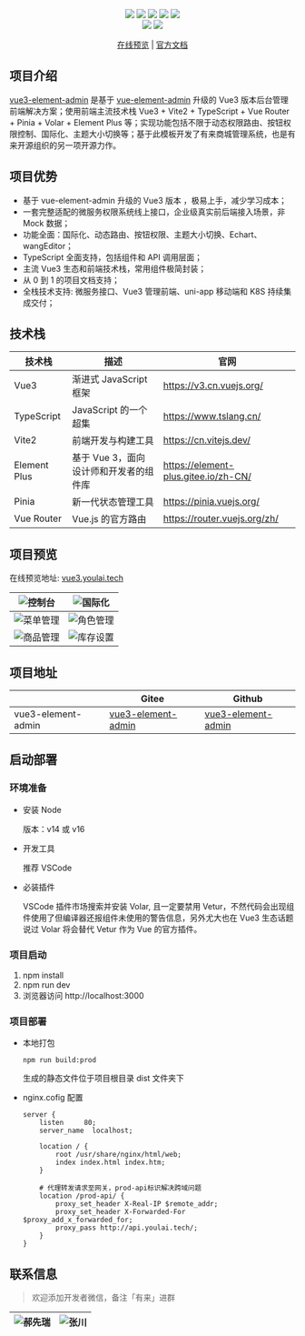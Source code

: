 <p align="center">
    <img src="https://img.shields.io/badge/Vue-3.2.25-brightgreen.svg"/>
    <img src="https://img.shields.io/badge/Vite-2.9.7-green.svg"/>
    <img src="https://img.shields.io/badge/Element Plus-2.1.8-blue.svg"/>
    <a src="https://github.com/hxrui" target="_blank">
        <img src="https://img.shields.io/github/stars/youlaitech/youlai-mall.svg?style=social&label=Stars"/>
    </a>
    <a href="https://gitee.com/youlaitech/youlai-mall" target="_blank">
        <img src="https://gitee.com/youlaiorg/vue3-element-admin/badge/star.svg"/>
    </a> 
    <br/>
    <img src="https://img.shields.io/badge/license-MIT-green.svg"/>
    <a href="https://gitee.com/youlaiorg" target="_blank">
        <img src="https://img.shields.io/badge/Author-有来开源组织-orange.svg"/>
    </a>
</p>
<p align="center">
<a target="_blank" href="http://vue3.youlai.tech">在线预览</a> |  <a target="_blank" href="https://www.youlai.tech/pages/5d571c/">官方文档</a> 
</p>

## 项目介绍

[vue3-element-admin](https://gitee.com/youlaiorg/vue3-element-admin) 是基于 [vue-element-admin](https://gitee.com/panjiachen/vue-element-admin) 升级的 Vue3 版本后台管理前端解决方案；使用前端主流技术栈 Vue3 + Vite2 + TypeScript + Vue Router + Pinia + Volar + Element Plus 等；实现功能包括不限于动态权限路由、按钮权限控制、国际化、主题大小切换等；基于此模板开发了有来商城管理系统，也是有来开源组织的另一项开源力作。

## 项目优势

- 基于 vue-element-admin 升级的 Vue3 版本 ，极易上手，减少学习成本；
- 一套完整适配的微服务权限系统线上接口，企业级真实前后端接入场景，非 Mock 数据；
- 功能全面：国际化、动态路由、按钮权限、主题大小切换、Echart、wangEditor；
- TypeScript 全面支持，包括组件和 API 调用层面；
- 主流 Vue3 生态和前端技术栈，常用组件极简封装；
- 从 0 到 1 的项目文档支持；
- 全栈技术支持: 微服务接口、Vue3 管理前端、uni-app 移动端和 K8S 持续集成交付；

## 技术栈

| 技术栈 | 描述 | 官网 |
| --- | --- | --- |
| Vue3 | 渐进式 JavaScript 框架 | https://v3.cn.vuejs.org/ |
| TypeScript | JavaScript 的一个超集 | https://www.tslang.cn/ |
| Vite2 | 前端开发与构建工具 | https://cn.vitejs.dev/ |
| Element Plus | 基于 Vue 3，面向设计师和开发者的组件库 | https://element-plus.gitee.io/zh-CN/ |
| Pinia | 新一代状态管理工具 | https://pinia.vuejs.org/ |
| Vue Router | Vue.js 的官方路由 | https://router.vuejs.org/zh/ |

## 项目预览

在线预览地址: [vue3.youlai.tech](http://vue3.youlai.tech)

| ![控制台](https://s2.loli.net/2022/04/07/fIEDs3GeSb8rxlt.png) | ![国际化](https://s2.loli.net/2022/04/07/lt6u2jMefpTJvkh.gif) |
| --- | --- |
| ![菜单管理](https://s2.loli.net/2022/04/07/quTeB3pNIyQ4alG.png) | ![角色管理](https://s2.loli.net/2022/04/07/dmh5MYtuONGRJZn.png) |
| ![商品管理](https://s2.loli.net/2022/04/07/5XgYfMqBxhtdcG2.png) | ![库存设置](https://s2.loli.net/2022/04/07/s9IJeP7vRxq2WSL.png) |

## 项目地址

|  | Gitee | Github |
| --- | --- | --- |
| vue3-element-admin | [vue3-element-admin](https://gitee.com/youlaiorg/vue3-element-admin) | [vue3-element-admin](https://github.com/youlaitech/vue3-element-admin) |

## 启动部署

### 环境准备

- 安装 Node

  版本：v14 或 v16

- 开发工具

  推荐 VSCode

- 必装插件

  VSCode 插件市场搜索并安装 Volar, 且一定要禁用 Vetur，不然代码会出现组件使用了但编译器还报组件未使用的警告信息，另外尤大也在 Vue3 生态话题说过 Volar 将会替代 Vetur 作为 Vue 的官方插件。

### 项目启动

1. npm install
2. npm run dev
3. 浏览器访问 http://localhost:3000

### 项目部署

- 本地打包

  ```
  npm run build:prod
  ```

  生成的静态文件位于项目根目录 dist 文件夹下

- nginx.cofig 配置

  ```
  server {
      listen     80;
      server_name  localhost;

      location / {
          root /usr/share/nginx/html/web;
          index index.html index.htm;
      }

      # 代理转发请求至网关，prod-api标识解决跨域问题
      location /prod-api/ {
          proxy_set_header X-Real-IP $remote_addr;
          proxy_set_header X-Forwarded-For $proxy_add_x_forwarded_for;
          proxy_pass http://api.youlai.tech/;
      }
  }

  ```

## 联系信息

> 欢迎添加开发者微信，备注「有来」进群

| ![郝先瑞](https://s2.loli.net/2022/04/06/yRx8uzj4emA5QVr.jpg) | ![张川](https://s2.loli.net/2022/04/06/cQihGv9uPsTjXk1.jpg) |
| --- | --- |
